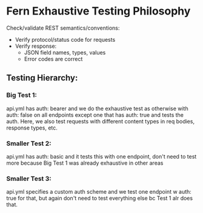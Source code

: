 # Fern Exhaustive Testing Philosophy

Check/validate REST semantics/conventions:
* Verify protocol/status code for requests
* Verify response:
  * JSON field names, types, values 
  * Error codes are correct 
    
## Testing Hierarchy: 

### Big Test 1: 
api.yml has auth: bearer and we do the exhaustive test as otherwise with auth: false on all endpoints except one that has auth: true and tests the auth. Here, we also test requests with different content types in req bodies, response types, etc.

### Smaller Test 2: 
api.yml has auth: basic and it tests this with one endpoint, don't need to test more because Big Test 1 was already exhaustive in other areas

### Smaller Test 3: 
api.yml specifies a custom auth scheme and we test one endpoint w auth: true for that, but again don't need to test everything else bc Test 1 alr does that.